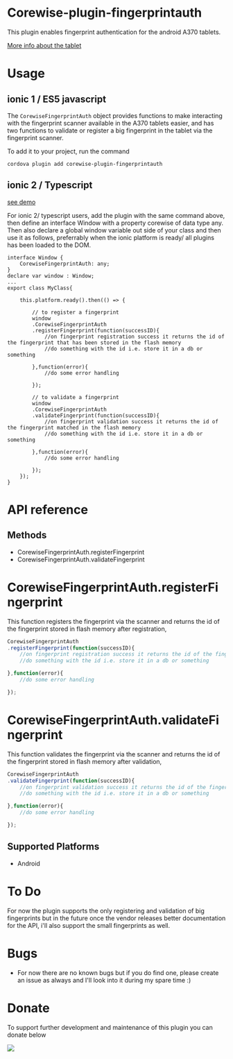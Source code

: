 # Corewise-plugin-fingerprintauth

This plugin enables fingerprint authentication for the android A370 tablets.      

[More info about the tablet](https://github.com/mul1sh/corewise-fingerprintauth-demo)


# Usage

ionic 1 / ES5 javascript
------------------------

The `CorewiseFingerprintAuth` object provides functions to make interacting with the fingerprint scanner available in the A370 tablets easier, and has two functions to validate or register a big fingerprint in the tablet via the fingerprint scanner.

To add it to your project, run the command

    cordova plugin add corewise-plugin-fingerprintauth

ionic 2 / Typescript
--------------------

[see demo](http://corewise.en.made-in-china.com/product/xeqnEcJUsCrw/China-IP65-Rugged-RFID-Smart-Card-Reader-Tablet-PC.html)

For ionic 2/ typescript users, add the plugin with the same command above, then define an interface Window with a property corewise of data type any. Then also declare a global window variable out side of your class and then use it as follows, preferrably when the ionic platform is ready/ all plugins has been loaded to the DOM.

	interface Window {
        CorewiseFingerprintAuth: any;
    }
    declare var window : Window;
    ...
    export class MyClass{

        this.platform.ready().then(() => {
            
			// to register a fingerprint
			window
			.CorewiseFingerprintAuth
			.registerFingerprint(function(successID){
				//on fingerprint registration success it returns the id of the fingerprint that has been stored in the flash memory
				//do something with the id i.e. store it in a db or something

			},function(error){
				//do some error handling

			});

			// to validate a fingerprint
			window
			.CorewiseFingerprintAuth
			.validateFingerprint(function(successID){
				//on fingerprint validation success it returns the id of the fingerprint matched in the flash memory
				//do something with the id i.e. store it in a db or something

			},function(error){
				//do some error handling

			});
        });
    }


# API reference

Methods
-------

- CorewiseFingerprintAuth.registerFingerprint
- CorewiseFingerprintAuth.validateFingerprint


CorewiseFingerprintAuth.registerFingerprint
===========================================

This function registers the fingerprint via the scanner and returns the id of the fingerprint stored in flash memory after registration, 
    
```javascript
CorewiseFingerprintAuth
.registerFingerprint(function(successID){
	//on fingerprint registration success it returns the id of the fingerprint that has been stored in the flash memory
	//do something with the id i.e. store it in a db or something

},function(error){
    //do some error handling

});
```

CorewiseFingerprintAuth.validateFingerprint
===========================================

This function validates the fingerprint via the scanner and returns the id of the fingerprint stored in flash memory after validation, 

```javascript
CorewiseFingerprintAuth
.validateFingerprint(function(successID){
	//on fingerprint validation success it returns the id of the fingerprint matched in the flash memory
	//do something with the id i.e. store it in a db or something

},function(error){
    //do some error handling

});
```


Supported Platforms
-------------------

- Android


# To Do

For now the plugin supports the only registering and validation of big fingerprints but in the future once the vendor releases better documentation for the API, i'll also support the small fingerprints as well.

# Bugs

- For now there are no known bugs but if you do find one, please create an issue as always and I'll look into it during my spare time :)

# Donate

To support further development and maintenance of this plugin you can donate below

[![](https://www.paypalobjects.com/en_US/i/btn/btn_donateCC_LG.gif)](https://www.paypal.com/cgi-bin/webscr?cmd=_s-xclick&hosted_button_id=FU2TZH26C3HQQ)




